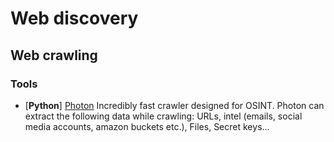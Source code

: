 # Web discovery

## Web crawling

### Tools 
- [**Python**] [Photon](https://github.com/s0md3v/Photon) Incredibly fast crawler designed for OSINT. Photon can extract the following data while crawling: URLs, intel (emails, social media accounts, amazon buckets etc.), Files, Secret keys...
